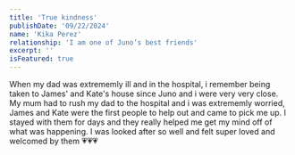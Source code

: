 ```yaml
---
title: 'True kindness'
publishDate: '09/22/2024'
name: 'Kika Perez'
relationship: 'I am one of Juno’s best friends'
excerpt: ''
isFeatured: true
---
```


When my dad was extrememly ill and in the hospital, i remember being taken to James' and Kate's house since Juno and i were very very close. My mum had to rush my dad to the hospital and i was extrememly worried, James and Kate were the first people to help out and came to pick me up. I stayed with them for days and they really helped me get my mind off of what was happening. I was looked after so well and felt super loved and welcomed by them 💗💗💗